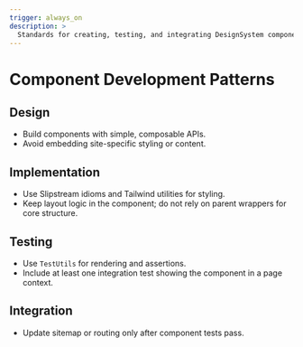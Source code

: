 ```yaml
---
trigger: always_on
description: >
  Standards for creating, testing, and integrating DesignSystem components.
---
```


# Component Development Patterns

## Design
- Build components with simple, composable APIs.
- Avoid embedding site-specific styling or content.

## Implementation
- Use Slipstream idioms and Tailwind utilities for styling.
- Keep layout logic in the component; do not rely on parent wrappers for core structure.

## Testing
- Use `TestUtils` for rendering and assertions.
- Include at least one integration test showing the component in a page context.

## Integration
- Update sitemap or routing only after component tests pass.
